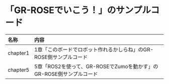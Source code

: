 # 「GR-ROSEでいこう！」のサンプルコード

|名称|内容|
|:---|:---|
|chapter1|1章「このボードでロボット作れるかしらね」のGR-ROSE側サンプルコード|
|chapter5|5章「ROS2を使って、GR-ROSEでZumoを動かす」のGR-ROSE側サンプルコード|

